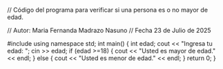 
// Código del programa para verificar si una persona es o no mayor de edad.

// Autor: Maria Fernanda Madrazo Nasuno
// Fecha 23 de Julio de 2025

#include <iostream>
using namespace std;
int main() {
    int edad;
    cout << "Ingresa tu edad: ";
    cin >> edad;
    if (edad >=18) {
        cout << "Usted es mayor de edad." << endl;
        } else {
                cout << "Usted es menor de edad." << endl;
        }
        return 0;
}
